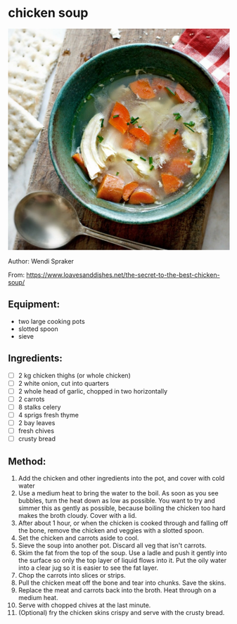 # chicken soup
![](../images/chicken-soup.jpg)

Author: Wendi Spraker

From: https://www.loavesanddishes.net/the-secret-to-the-best-chicken-soup/

## Equipment: 
- two large cooking pots
- slotted spoon
- sieve

## Ingredients:
- [ ] 2 kg chicken thighs (or whole chicken)
- [ ] 2 white onion, cut into quarters
- [ ] 2 whole head of garlic, chopped in two horizontally
- [ ] 2 carrots
- [ ] 8 stalks celery
- [ ] 4 sprigs fresh thyme
- [ ] 2 bay leaves
- [ ] fresh chives
- [ ] crusty bread

## Method:
1. Add the chicken and other ingredients into the pot, and cover with cold water
2. Use a medium heat to bring the water to the boil. As soon as you see bubbles, turn the heat down as low as possible. You want to try and simmer this as gently as possible, because boiling the chicken too hard makes the broth cloudy. Cover with a lid.
3. After about 1 hour, or when the chicken is cooked through and falling off the bone, remove the chicken and veggies with a slotted spoon.
4. Set the chicken and carrots aside to cool.
5. Sieve the soup into another pot. Discard all veg that isn't carrots.
6. Skim the fat from the top of the soup. Use a ladle and push it gently into the surface so only the top layer of liquid flows into it. Put the oily water into a clear jug so it is easier to see the fat layer.
7. Chop the carrots into slices or strips.
8. Pull the chicken meat off the bone and tear into chunks. Save the skins.
9. Replace the meat and carrots back into the broth. Heat through on a medium heat.
10. Serve with chopped chives at the last minute.
11. (Optional) fry the chicken skins crispy and serve with the crusty bread.